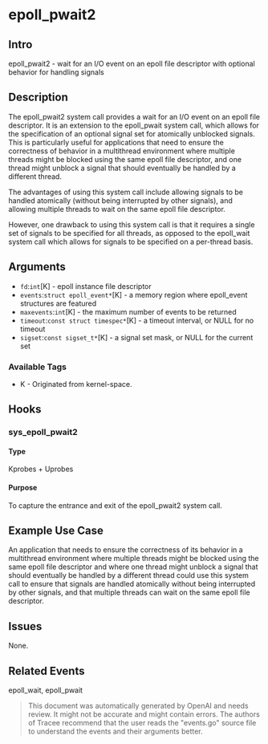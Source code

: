 
# epoll_pwait2

## Intro
epoll_pwait2 - wait for an I/O event on an epoll file descriptor with optional behavior for handling signals

## Description
The epoll_pwait2 system call provides a wait for an I/O event on an epoll file descriptor. It is an extension to the epoll_pwait system call, which allows for the specification of an optional signal set for atomically unblocked signals. This is particularly useful for applications that need to ensure the correctness of behavior in a multithread environment where multiple threads might be blocked using the same epoll file descriptor, and one thread might unblock a signal that should eventually be handled by a different thread.

The advantages of using this system call include allowing signals to be handled atomically (without being interrupted by other signals), and allowing multiple threads to wait on the same epoll file descriptor.

However, one drawback to using this system call is that it requires a single set of signals to be specified for all threads, as opposed to the epoll_wait system call which allows for signals to be specified on a per-thread basis.

## Arguments
* `fd`:`int`[K] - epoll instance file descriptor
* `events`:`struct epoll_event*`[K] - a memory region where epoll_event structures are featured
* `maxevents`:`int`[K] - the maximum number of events to be returned
* `timeout`:`const struct timespec*`[K] - a timeout interval, or NULL for no timeout
* `sigset`:`const sigset_t*`[K] - a signal set mask, or NULL for the current set

### Available Tags
* K - Originated from kernel-space.

## Hooks
### sys_epoll_pwait2
#### Type
Kprobes + Uprobes
#### Purpose
To capture the entrance and exit of the epoll_pwait2 system call.

## Example Use Case 
An application that needs to ensure the correctness of its behavior in a multithread environment where multiple threads might be blocked using the same epoll file descriptor and where one thread might unblock a signal that should eventually be handled by a different thread could use this system call to ensure that signals are handled atomically without being interrupted by other signals, and that multiple threads can wait on the same epoll file descriptor.

## Issues
None.

## Related Events
epoll_wait, epoll_pwait

> This document was automatically generated by OpenAI and needs review. It might
> not be accurate and might contain errors. The authors of Tracee recommend that
> the user reads the "events.go" source file to understand the events and their
> arguments better.
